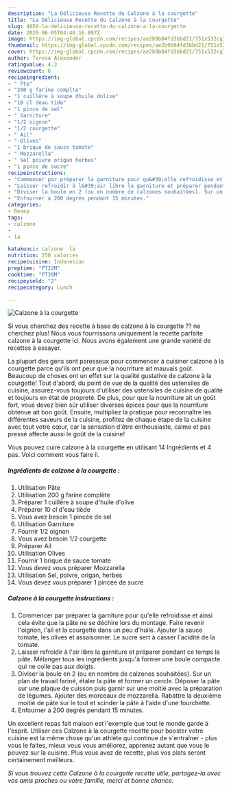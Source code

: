 ```yaml
---
description: "La Délicieuse Recette du Calzone à la courgette"
title: "La Délicieuse Recette du Calzone à la courgette"
slug: 4050-la-delicieuse-recette-du-calzone-a-la-courgette
date: 2020-06-05T04:46:16.897Z
image: https://img-global.cpcdn.com/recipes/ae2b9b04fd3bbd21/751x532cq70/calzone-a-la-courgette-photo-principale-de-la-recette.jpg
thumbnail: https://img-global.cpcdn.com/recipes/ae2b9b04fd3bbd21/751x532cq70/calzone-a-la-courgette-photo-principale-de-la-recette.jpg
cover: https://img-global.cpcdn.com/recipes/ae2b9b04fd3bbd21/751x532cq70/calzone-a-la-courgette-photo-principale-de-la-recette.jpg
author: Teresa Alexander
ratingvalue: 4.3
reviewcount: 6
recipeingredient:
- " Pte"
- "200 g farine complte"
- "1 cuillère à soupe dhuile dolive"
- "10 cl deau tide"
- "1 pince de sel"
- " Garniture"
- "1/2 oignon"
- "1/2 courgette"
- " Ail"
- " Olives"
- "1 brique de sauce tomate"
- " Mozzarella"
- " Sel poivre origan herbes"
- "1 pince de sucre"
recipeinstructions:
- "Commencer par préparer la garniture pour qu&#39;elle refroidisse et ainsi cela évite que la pâte ne se déchire lors du montage. Faire revenir l&#39;oignon, l&#39;ail et la courgette dans un peu d&#39;huile. Ajouter la sauce tomate, les olives et assaisonner. Le sucre sert à casser l&#39;acidité de la tomate."
- "Laisser refroidir à l&#39;air libre la garniture et préparer pendant ce temps la pâte. Mélanger tous les ingrédients jusqu&#39;à former une boule compacte qui ne colle pas aux doigts."
- "Diviser la boule en 2 (ou en nombre de calzones souhaitées). Sur un plan de travail fariné, étaler la pâte et former un cercle. Déposer la pâte sur une plaque de cuisson puis garnir sur une moitié avec la préparation de légumes. Ajouter des morceaux de mozzarella. Rabattre la deuxième moitié de pâte sur le tout et scinder la pâte à l&#39;aide d&#39;une fourchette."
- "Enfourner à 200 degrés pendant 15 minutes."
categories:
- Resep
tags:
- calzone
- 
- la

katakunci: calzone  la 
nutrition: 250 calories
recipecuisine: Indonesian
preptime: "PT22M"
cooktime: "PT39M"
recipeyield: "2"
recipecategory: Lunch

---
```



![Calzone à la courgette](https://img-global.cpcdn.com/recipes/ae2b9b04fd3bbd21/751x532cq70/calzone-a-la-courgette-photo-principale-de-la-recette.jpg)

Si vous cherchez des recette à base de calzone à la courgette ?? ne cherchez plus! Nous vous fournissons uniquement la recette parfaite calzone à la courgette ici. Nous avons également une grande variété de recettes à essayer.

La plupart des gens sont paresseux pour commencer à cuisiner calzone à la courgette parce qu'ils ont peur que la nourriture ait mauvais goût. Beaucoup de choses ont un effet sur la qualité gustative de calzone à la courgette! Tout d'abord, du point de vue de la qualité des ustensiles de cuisine, assurez-vous toujours d'utiliser des ustensiles de cuisine de qualité et toujours en état de propreté. De plus, pour que la nourriture ait un goût fort, vous devez bien sûr utiliser diverses épices pour que la nourriture obtenue ait bon goût. Ensuite, multipliez la pratique pour reconnaître les différentes saveurs de la cuisine, profitez de chaque étape de la cuisine avec tout votre cœur, car la sensation d'être enthousiaste, calme et pas pressé affecte aussi le goût de la cuisine!

<!--inarticleads1-->

Vous pouvez cuire calzone à la courgette en utilisant 14 Ingrédients et 4 pas. Voici comment vous faire il.

##### Ingrédients de calzone à la courgette :

1. Utilisation  Pâte
1. Utilisation 200 g farine complète
1. Préparer 1 cuillère à soupe d&#39;huile d&#39;olive
1. Préparer 10 cl d&#39;eau tiède
1. Vous avez besoin 1 pincée de sel
1. Utilisation  Garniture
1. Fournir 1/2 oignon
1. Vous avez besoin 1/2 courgette
1. Préparer  Ail
1. Utilisation  Olives
1. Fournir 1 brique de sauce tomate
1. Vous devez vous préparer  Mozzarella
1. Utilisation  Sel, poivre, origan, herbes
1. Vous devez vous préparer 1 pincée de sucre




<!--inarticleads2-->

##### Calzone à la courgette instructions :

1. Commencer par préparer la garniture pour qu&#39;elle refroidisse et ainsi cela évite que la pâte ne se déchire lors du montage. Faire revenir l&#39;oignon, l&#39;ail et la courgette dans un peu d&#39;huile. Ajouter la sauce tomate, les olives et assaisonner. Le sucre sert à casser l&#39;acidité de la tomate.
1. Laisser refroidir à l&#39;air libre la garniture et préparer pendant ce temps la pâte. Mélanger tous les ingrédients jusqu&#39;à former une boule compacte qui ne colle pas aux doigts.
1. Diviser la boule en 2 (ou en nombre de calzones souhaitées). Sur un plan de travail fariné, étaler la pâte et former un cercle. Déposer la pâte sur une plaque de cuisson puis garnir sur une moitié avec la préparation de légumes. Ajouter des morceaux de mozzarella. Rabattre la deuxième moitié de pâte sur le tout et scinder la pâte à l&#39;aide d&#39;une fourchette.
1. Enfourner à 200 degrés pendant 15 minutes.




<!--inarticleads1-->

<p>
Un excellent repas fait maison est l'exemple que tout le monde garde à l'esprit. Utiliser ces Calzone à la courgette recette pour booster votre cuisine est la même chose qu'un athlète qui continue de s'entraîner - plus vous le faites, mieux vous vous améliorez, apprenez autant que vous le pouvez sur la cuisine. Plus vous avez de recette, plus vos plats seront certainement meilleurs.
</p>

<p>
<i>Si vous trouvez cette Calzone à la courgette recette utile, partagez-la avec vos amis proches ou votre famille, merci et bonne chance.</i>
</p>
